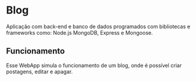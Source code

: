 # Blog

Aplicação com back-end e banco de dados programados com bibliotecas e frameworks como: Node.js MongoDB, Express e Mongoose.

## Funcionamento

Esse WebApp simula o funcionamento de um blog, onde é possível criar postagens, editar e apagar.
